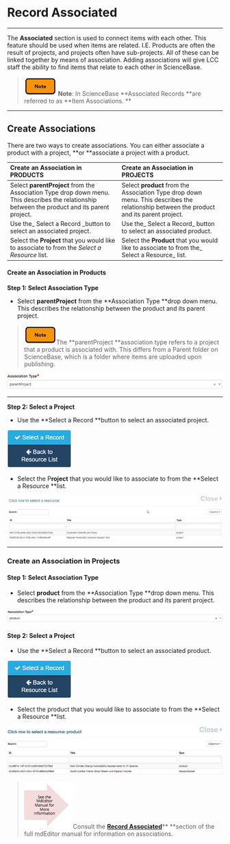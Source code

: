 # Record Associated

---

The **Associated** section is used to connect items with each other. This feature should be used when items are related. I.E. Products are often the result of projects, and projects often have sub-projects. All of these can be linked together by means of association. Adding associations will give LCC staff the ability to find items that relate to each other in ScienceBase.

> ![](/assets/note_small.png) **Note**: In ScienceBase **Associated Records **are referred to as **Item Associations. **

---

## Create Associations

There are two ways to create associations. You can either associate a product with a project, **or **associate a project with a product.

| Create an Association in PRODUCTS | Create an Association in PROJECTS |
| :--- | :--- |
| Select **parentProject** from the Association Type drop down menu. This describes the relationship between the product and its parent project. | Select **product** from the Association Type drop down menu. This describes the relationship between the product and its parent project. |
| Use the\_ Select a Record \_button to select an associated project. | Use the_ Select a Record_ button to select an associated product. |
| Select the **Project** that you would like to associate to from the _Select a Resource_ list. | Select the **Product** that you would like to associate to from the_ Select a Resource_ list. |

#### Create an Association in Products

**Step 1: Select Association Type**

* Select **parentProject** from the **Association Type **drop down menu. This describes the relationship between the product and its parent project.

> ![](/assets/note_small.png)The **parentProject **association type refers to a project that a product is associated with. This differs from a Parent folder on ScienceBase, which is a folder where items are uploaded upon publishing.

![](/assets/parentProject_association_lcc.png)

---

**Step 2: Select a Project**

* Use the **Select a Record **button to select an associated project.

![](/assets/select_a_record_button.png)

* Select the P**roject** that you would like to associate to from the **Select a Resource **list.

![](/assets/select_a_resource_window.png)

---

### Create an Association in Projects

#### Step 1: Select Association Type

* Select **product** from the **Association Type **drop down menu. This describes the relationship between the product and its parent project.

![](/assets/product_association_lcc.png)

#### Step 2: Select a Project

* Use the **Select a Record **button to select an associated product.

![](/assets/select_a_record_button.png)

* Select the product that you would like to associate to from the **Select a Resource **list.

![](/assets/select_a_resource_product_window.png)

> ![](/assets/see_full_manual_for.png)Consult the [**Record Associated**](https://adiwg.gitbooks.io/mdeditor/content/record/edit/record-associated.html)** **section of the full mdEditor manual for information on associations.



